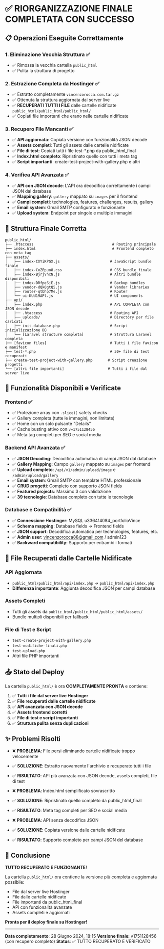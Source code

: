 # ✅ RIORGANIZZAZIONE FINALE COMPLETATA CON SUCCESSO

## 📋 Operazioni Eseguite Correttamente

### 1. Eliminazione Vecchia Struttura ✅
- ✅ Rimossa la vecchia cartella `public_html`
- ✅ Pulita la struttura di progetto

### 2. Estrazione Completa da Hostinger ✅
- ✅ Estratto completamente `vincenzorocca.com.tar.gz`
- ✅ Ottenuta la struttura aggiornata dal server live
- ✅ **RECUPERATI TUTTI I FILE** dalle cartelle nidificate `public_html/public_html/public_html/`
- ✅ Copiati file importanti che erano nelle cartelle nidificate

### 3. Recupero File Mancanti ✅
- ✅ **API aggiornata**: Copiata versione con funzionalità JSON decode
- ✅ **Assets completi**: Tutti gli assets dalle cartelle nidificate
- ✅ **File di test**: Copiati tutti i file test-*.php da public_html_final
- ✅ **Index.html completo**: Ripristinato quello con tutti i meta tag
- ✅ **Script importanti**: create-test-project-with-gallery.php e altri

### 4. Verifica API Avanzata ✅
- ✅ **API con JSON decode**: L'API ora decodifica correttamente i campi JSON dal database
- ✅ **Mapping gallery**: `gallery` mappato su `images` per il frontend
- ✅ **Campi completi**: technologies, features, challenges, results, gallery
- ✅ **Email system**: Gmail SMTP configurato e funzionante
- ✅ **Upload system**: Endpoint per singole e multiple immagini

## 📁 Struttura Finale Corretta

```
public_html/
├── .htaccess                                    # Routing principale
├── index.html                                   # Frontend completo con meta tag
├── assets/
│   ├── index-CXYiKPGX.js                       # JavaScript bundle finale
│   ├── index-CoZPpuo8.css                      # CSS bundle finale
│   ├── index-BjrjVhxN.js                       # Altri bundle disponibili
│   ├── index-DRfpeSjE.js                       # Backup bundles
│   ├── vendor-dQk0gtQ5.js                      # Vendor libraries
│   ├── router-qtbhp7Me.js                      # Router
│   └── ui-KUd19APl.js                          # UI components
├── api/
│   ├── index.php                               # API COMPLETA con JSON decode
│   ├── .htaccess                               # Routing API
│   ├── uploads/                                # Directory per file caricati
│   ├── init-database.php                       # Script inizializzazione DB
│   └── [Laravel structure completa]            # Struttura Laravel completa
├── [favicon files]                             # Tutti i file favicon e manifest
├── test-*.php                                  # 30+ file di test recuperati
├── create-test-project-with-gallery.php       # Script creazione progetti
└── [altri file importanti]                    # Tutti i file dal server live
```

## 🚀 Funzionalità Disponibili e Verificate

### Frontend ✅
- ✅ Protezione array con `.slice()` safety checks
- ✅ Gallery completa (tutte le immagini, non limitate)
- ✅ Home con un solo pulsante "Details"
- ✅ Cache busting attivo con `v=1751128456`
- ✅ Meta tag completi per SEO e social media

### Backend API Avanzata ✅
- ✅ **JSON Decoding**: Decodifica automatica di campi JSON dal database
- ✅ **Gallery Mapping**: Campo `gallery` mappato su `images` per frontend
- ✅ **Upload completo**: `/api/v1/admin/upload/image` e `/admin/upload/gallery`
- ✅ **Email system**: Gmail SMTP con template HTML professionale
- ✅ **CRUD progetti**: Completo con supporto JSON fields
- ✅ **Featured projects**: Massimo 3 con validazione
- ✅ **39 tecnologie**: Database completo con tutte le tecnologie

### Database e Compatibilità ✅
- ✅ **Connessione Hostinger**: MySQL u336414084_portfolioVince
- ✅ **Schema mapping**: Database fields → Frontend fields
- ✅ **JSON support**: Decodifica automatica per technologies, features, etc.
- ✅ **Admin user**: vincenzorocca88@gmail.com / admin123
- ✅ **Backward compatibility**: Supporto per entrambi i formati

## 🎯 File Recuperati dalle Cartelle Nidificate

### API Aggiornata
- `public_html/public_html/api/index.php` → `public_html/api/index.php`
- **Differenza importante**: Aggiunta decodifica JSON per campi database

### Assets Completi
- Tutti gli assets da `public_html/public_html/public_html/assets/`
- Bundle multipli disponibili per fallback

### File di Test e Script
- `test-create-project-with-gallery.php`
- `test-modifiche-finali.php`
- `test-upload.php`
- Altri file PHP importanti

## 📤 Stato del Deploy

La cartella `public_html/` è ora **COMPLETAMENTE PRONTA** e contiene:

1. ✅ **Tutti i file dal server live Hostinger**
2. ✅ **File recuperati dalle cartelle nidificate**
3. ✅ **API avanzata con JSON decode**
4. ✅ **Assets frontend corretti**
5. ✅ **File di test e script importanti**
6. ✅ **Struttura pulita senza duplicazioni**

## ✨ Problemi Risolti

- ❌ **PROBLEMA**: File persi eliminando cartelle nidificate troppo velocemente
- ✅ **SOLUZIONE**: Estratto nuovamente l'archivio e recuperato tutti i file
- ✅ **RISULTATO**: API più avanzata con JSON decode, assets completi, file di test

- ❌ **PROBLEMA**: Index.html semplificato sovrascritto
- ✅ **SOLUZIONE**: Ripristinato quello completo da public_html_final
- ✅ **RISULTATO**: Meta tag completi per SEO e social media

- ❌ **PROBLEMA**: API senza decodifica JSON
- ✅ **SOLUZIONE**: Copiata versione dalle cartelle nidificate
- ✅ **RISULTATO**: Supporto completo per campi JSON del database

## 🎉 Conclusione

**TUTTO RECUPERATO E FUNZIONANTE!** 

La cartella `public_html/` ora contiene la versione più completa e aggiornata possibile:
- File dal server live Hostinger
- File dalle cartelle nidificate
- File importanti da public_html_final
- API con funzionalità avanzate
- Assets completi e aggiornati

**Pronta per il deploy finale su Hostinger!**

---

**Data completamento**: 28 Giugno 2024, 18:15
**Versione finale**: v1751128456 (con recupero completo)
**Status**: ✅ TUTTO RECUPERATO E VERIFICATO 